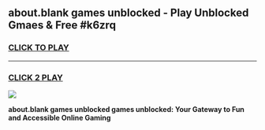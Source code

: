 
## about.blank games unblocked - Play Unblocked Gmaes & Free #k6zrq
<h3>
<a href="https://news.freeplayer.one?title=about.blank_games_unblocked&ref=24F">CLICK TO PLAY</a></h3>
<hr>

<h3>
<a href="https://news.freeplayer.one?title=about.blank_games_unblocked&ref=24F">CLICK 2 PLAY</a>
  
</h3>

<a href="https://news.freeplayer.one?title=about.blank_games_unblocked&ref=24F/"><img src="https://clearcache.store/games.png"></a>


**about.blank games unblocked games unblocked: Your Gateway to Fun and Accessible Online Gaming**
